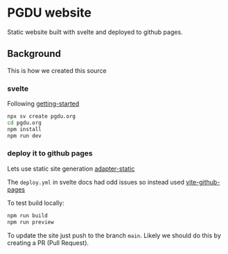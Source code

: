# PGDU website

Static website built with svelte and deployed to github pages.

## Background

This is how we created this source

### svelte

Following [getting-started](https://svelte.dev/docs/svelte/getting-started)

```sh
npx sv create pgdu.org
cd pgdu.org
npm install
npm run dev
```

### deploy it to github pages

Lets use static site generation [adapter-static](https://svelte.dev/docs/kit/adapter-static)

The `deploy.yml` in svelte docs had odd issues so instead used [vite-github-pages](https://vite.dev/guide/static-deploy.html#github-pages)

To test build locally:

```sh
npm run build
npm run preview
```

To update the site just push to the branch `main`. Likely we should do this by creating a PR (Pull Request).
